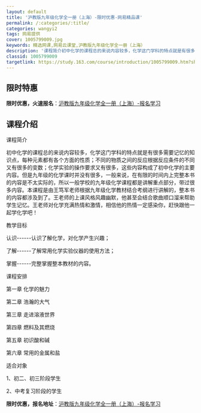 ```yaml
---
layout: default
title: '沪教版九年级化学全一册（上海）-限时优惠-网易精品课'
permalink: /:categories/:title/
categories: wangyi2
tags: 网易提供
cover: 1005799009.jpg
keywords: 精选网课,网易云课堂,沪教版九年级化学全一册（上海）
description: '课程简介初中化学的课程总的来说内容较多，化学这门学科的特点就是有很多需要记忆的知识点，每种元素都有各个方面的性质；不同的'
classid: 1005799009
targetlink: https://study.163.com/course/introduction/1005799009.htm?share=1&shareId=1025206652&utm_campaign=share&utm_medium=iphoneShare&utm_source=&utm_u=1025206652
---
```


## 限时特惠

**限时优惠，火速报名**：[沪教版九年级化学全一册（上海）-报名学习](https://study.163.com/course/introduction/1005799009.htm?share=1&shareId=1025206652&utm_campaign=share&utm_medium=iphoneShare&utm_source=&utm_u=1025206652)

## 课程介绍

课程简介

初中化学的课程总的来说内容较多，化学这门学科的特点就是有很多需要记忆的知识点，每种元素都有各个方面的性质；不同的物质之间的反应根据反应条件的不同又有很多的变数；化学实验的操作要求又有很多，这些内容构成了初中化学的主要内容。但是九年级的化学课时并没有很多，一般来说，在有限的时间内上完整本书的内容是不太实际的，所以一般学校的九年级化学课程都是讲解重点部分，带过很多内容。本课程是由王笃军老师根据九年级化学教材结合考纲进行讲解的，整本书的内容都涉及到了。王老师的上课风格风趣幽默，他甚至会结合歌曲顺口溜来帮助学生记忆。王老师对化学充满热情和激情，相信他的热情一定感染你，赶快跟他一起学化学吧！

教学目标

认识------认识了解化学，对化学产生兴趣；

了解------了解常用化学实验仪器的使用方法；

掌握------完整掌握整本教材的内容。

课程安排

第一章 化学的魅力

第二章 浩瀚的大气

第三章 走进溶液世界

第四章 燃料及其燃烧

第五章 初识酸和碱

第六章 常用的金属和盐

适合对象

1、初二、初三阶段学生

2、中考复习阶段的学生

**限时优惠，报名地址**：[沪教版九年级化学全一册（上海）-报名学习](https://study.163.com/course/introduction/1005799009.htm?share=1&shareId=1025206652&utm_campaign=share&utm_medium=iphoneShare&utm_source=&utm_u=1025206652)

